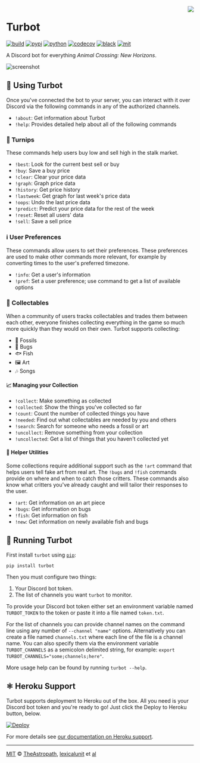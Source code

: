 <img align="right" src="https://raw.githubusercontent.com/theastropath/turbot/master/turbot.png" />

# Turbot

[![build][build-badge]][build]
[![pypi][pypi-badge]][pypi]
[![python][python-badge]][python]
[![codecov][codecov-badge]][codecov]
[![black][black-badge]][black]
[![mit][mit-badge]][mit]

A Discord bot for everything _Animal Crossing: New Horizons_.

![screenshot](https://user-images.githubusercontent.com/1903876/80841531-787c2f00-8bb4-11ea-8975-cc619b978635.png)

## 📱 Using Turbot

Once you've connected the bot to your server, you can interact with it over
Discord via the following commands in any of the authorized channels.

- `!about`: Get information about Turbot
- `!help`: Provides detailed help about all of the following commands

### 💸 Turnips

These commands help users buy low and sell high in the stalk market.

- `!best`: Look for the current best sell or buy
- `!buy`: Save a buy price
- `!clear`: Clear your price data
- `!graph`: Graph price data
- `!history`: Get price history
- `!lastweek`: Get graph for last week's price data
- `!oops`: Undo the last price data
- `!predict`: Predict your price data for the rest of the week
- `!reset`: Reset all users' data
- `!sell`: Save a sell price

### ℹ️ User Preferences

These commands allow users to set their preferences. These preferences are used
to make other commands more relevant, for example by converting times to the
user's preferred timezone.

- `!info`: Get a user's information
- `!pref`: Set a user preference; use command to get a list of available options

### 📮 Collectables

When a community of users tracks collectables and trades them between each
other, everyone finishes collecting everything in the game so much more quickly
than they would on their own. Turbot supports collecting:

- 🦴 Fossils
- 🐞 Bugs
- 🐟 Fish
- 🖼️ Art
- 🎶 Songs

#### 📈 Managing your Collection

- `!collect`: Make something as collected
- `!collected`: Show the things you've collected so far
- `!count`: Count the number of collected things you have
- `!needed`: Find out what collectables are needed by you and others
- `!search`: Search for someone who needs a fossil or art
- `!uncollect`: Remove something from your collection
- `!uncollected`: Get a list of things that you haven't collected yet

#### 🤔 Helper Utilities

Some collections require additional support such as the `!art` command that
helps users tell fake art from real art. The `!bugs` and `!fish` commands
provide on where and when to catch those critters. These commands also know what
critters you've already caught and will tailor their responses to the user.

- `!art`: Get information on an art piece
- `!bugs`: Get information on bugs
- `!fish`: Get information on fish
- `!new`: Get information on newly available fish and bugs

## 🤖 Running Turbot

First install `turbot` using [`pip`](https://pip.pypa.io/en/stable/):

```shell
pip install turbot
```

Then you must configure two things:

1. Your Discord bot token.
2. The list of channels you want `turbot` to monitor.

To provide your Discord bot token either set an environment variable named
`TURBOT_TOKEN` to the token or paste it into a file named `token.txt`.

For the list of channels you can provide channel names on the command line using
any number of `--channel "name"` options. Alternatively you can create a file
named `channels.txt` where each line of the file is a channel name. You can
also specify them via the environment variable `TURBOT_CHANNELS` as a semicolon
delimited string, for example: `export TURBOT_CHANNELS="some;channels;here"`.

More usage help can be found by running `turbot --help`.

## ⚛️ Heroku Support

Turbot supports deployment to Heroku out of the box. All you need is your
Discord bot token and you're ready to go! Just click the Deploy to Heroku
button, below.

[![Deploy](https://www.herokucdn.com/deploy/button.svg)][deploy]

For more details see [our documentation on Heroku support](HEROKU.md).

---

[MIT][mit] © [TheAstropath][theastropath], [lexicalunit][lexicalunit] et [al][contributors]

[black-badge]:      https://img.shields.io/badge/code%20style-black-000000.svg
[black]:            https://github.com/psf/black
[build-badge]:      https://github.com/theastropath/turbot/workflows/build/badge.svg
[build]:            https://github.com/theastropath/turbot/actions
[codecov-badge]:    https://codecov.io/gh/theastropath/turbot/branch/master/graph/badge.svg
[codecov]:          https://codecov.io/gh/theastropath/turbot
[contributors]:     https://github.com/theastropath/turbot/graphs/contributors
[deploy]:           https://heroku.com/deploy
[lexicalunit]:      http://github.com/lexicalunit
[mit-badge]:        https://img.shields.io/badge/License-MIT-yellow.svg
[mit]:              https://opensource.org/licenses/MIT
[pypi-badge]:       https://img.shields.io/pypi/v/turbot
[pypi]:             https://pypi.org/project/turbot/
[python-badge]:     https://img.shields.io/badge/python-3.7+-blue.svg
[python]:           https://www.python.org/
[theastropath]:     https://github.com/theastropath
